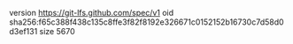 version https://git-lfs.github.com/spec/v1
oid sha256:f65c388f438c135c8ffe3f82f8192e326671c0152152b16730c7d58d0d3ef131
size 5670
